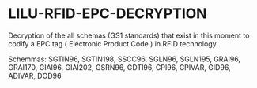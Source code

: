 LILU-RFID-EPC-DECRYPTION
========================

Decryption of the all schemas (GS1 standards) that exist in this moment to codify a EPC tag ( Electronic Product Code ) in RFID technology.

Schemmas:  SGTIN96, SGTIN198, SSCC96, SGLN96, SGLN195, GRAI96, GRAI170, GIAI96, GIAI202, GSRN96, GDTI96, CPI96, CPIVAR, GID96, ADIVAR, DOD96
           
